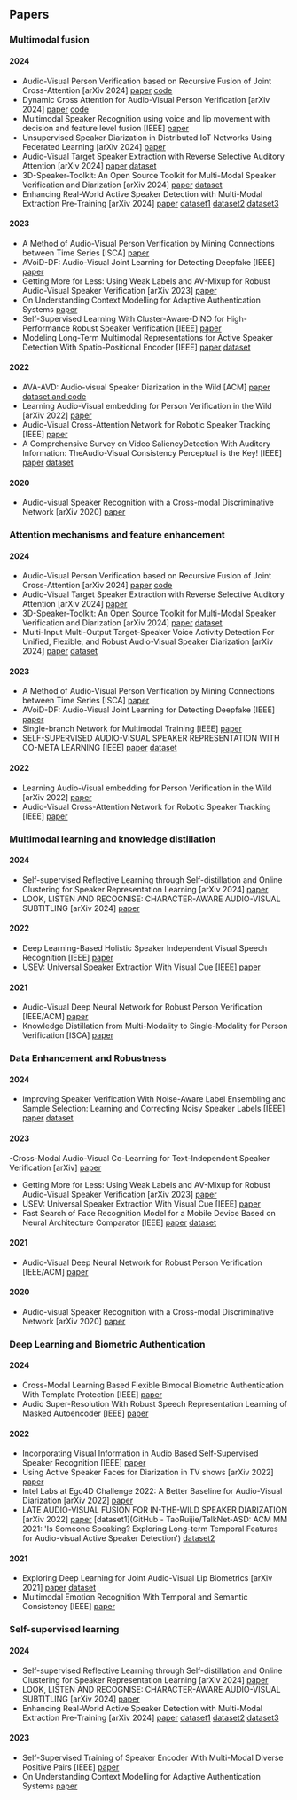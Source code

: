 ## Papers
### Multimodal fusion
#### 2024
- Audio-Visual Person Verification based on Recursive Fusion of Joint Cross-Attention [arXiv 2024] [paper](http://arxiv.org/abs/2403.04654) [code](https://github.com/praveena2j/RJCAforSpeakerVerification)
- Dynamic Cross Attention for Audio-Visual Person Verification [arXiv 2024] [paper](http://arxiv.org/abs/2403.04661) [code]( https://github.com/praveena2j/DCAforPersonVerification)
- Multimodal Speaker Recognition using voice and lip movement with decision and feature level fusion [IEEE] [paper](https://www.researchsquare.com/article/rs-2960709/v1)
- Unsupervised Speaker Diarization in Distributed IoT Networks Using Federated Learning [arXiv 2024] [paper](https://arxiv.org/pdf/2404.10842)
- Audio-Visual Target Speaker Extraction with Reverse Selective Auditory Attention [arXiv 2024] [paper](https://arxiv.org/abs/2404.18501) [dataset](https://github.com/smeetrs/deep_avsr)
- 3D-Speaker-Toolkit: An Open Source Toolkit for Multi-Modal Speaker Verification and Diarization [arXiv 2024] [paper](https://arxiv.org/abs/2403.19971) [dataset](https://github.com/alibabadamo-academy/3D-Speaker)
- Enhancing Real-World Active Speaker Detection with Multi-Modal Extraction Pre-Training [arXiv 2024] [paper](https://arxiv.org/abs/2404.00861) [dataset1](https://github.com/clovaai/lookwhostalking) 
[dataset2](http://www.jaychakravarty.com/active-speaker-detection/) [dataset3](https://research.google.com/ava/download.html#ava_active_speaker_download)
#### 2023
- A Method of Audio-Visual Person Verification by Mining Connections between Time Series [ISCA] [paper](https://www.isca-archive.org/interspeech_2023/sun23_interspeech.html)
- AVoiD-DF: Audio-Visual Joint Learning for Detecting Deepfake [IEEE] [paper](https://ieeexplore.ieee.org/abstract/document/10081373)
- Getting More for Less: Using Weak Labels and AV-Mixup for Robust Audio-Visual Speaker Verification [arXiv 2023] [paper](https://arxiv.org/abs/2309.07115)
- On Understanding Context Modelling for Adaptive Authentication Systems [paper](https://dl.acm.org/doi/abs/10.1145/3582696)
- Self-Supervised Learning With Cluster-Aware-DINO for High-Performance Robust Speaker Verification [IEEE] [paper](https://ieeexplore.ieee.org/abstract/document/10314722)
- Modeling Long-Term Multimodal Representations for Active Speaker Detection With Spatio-Positional Encoder [IEEE] [paper](https://ieeexplore.ieee.org/abstract/document/10287283) [dataset](https://creativecommons.org/licenses/by/4.0/)

#### 2022
- AVA-AVD: Audio-visual Speaker Diarization in the Wild [ACM] [paper](https://dl.acm.org/doi/10.1145/3503161.3548027) [dataset and code](https://github.com/showlab/AVA-AVD)
- Learning Audio-Visual embedding for Person Verification in the Wild [arXiv 2022] [paper](http://arxiv.org/abs/2209.04093)
- Audio-Visual Cross-Attention Network for Robotic Speaker Tracking [IEEE] [paper](https://ieeexplore.ieee.org/document/9968308/)
- A Comprehensive Survey on Video SaliencyDetection With Auditory Information: TheAudio-Visual Consistency Perceptual is the Key! [IEEE] [paper](https://ieeexplore.ieee.org/abstract/document/9874810) [dataset](https://github.com/MengkeSong/SCDL)
#### 2020
- Audio-visual Speaker Recognition with a Cross-modal Discriminative Network [arXiv 2020] [paper](http://arxiv.org/abs/2008.03894)
### Attention mechanisms and feature enhancement
#### 2024
- Audio-Visual Person Verification based on Recursive Fusion of Joint Cross-Attention [arXiv 2024] [paper](http://arxiv.org/abs/2403.04654) [code](https://github.com/praveena2j/RJCAforSpeakerVerification)
- Audio-Visual Target Speaker Extraction with Reverse Selective Auditory Attention [arXiv 2024] [paper](https://arxiv.org/abs/2404.18501)
- 3D-Speaker-Toolkit: An Open Source Toolkit for Multi-Modal Speaker Verification and Diarization [arXiv 2024] [paper](https://arxiv.org/abs/2403.19971) [dataset](https://github.com/alibabadamo-academy/3D-Speaker)
- Multi-Input Multi-Output Target-Speaker Voice Activity Detection For Unified, Flexible, and Robust Audio-Visual Speaker Diarization [arXiv 2024] [paper](https://arxiv.org/abs/2401.08052) [dataset](https://github.com/facebookresearch/pytorchvideo)
#### 2023
- A Method of Audio-Visual Person Verification by Mining Connections between Time Series [ISCA] [paper](https://www.isca-archive.org/interspeech_2023/sun23_interspeech.html)
- AVoiD-DF: Audio-Visual Joint Learning for Detecting Deepfake [IEEE] [paper](https://ieeexplore.ieee.org/abstract/document/10081373)
- Single-branch Network for Multimodal Training [IEEE] [paper](https://ieeexplore.ieee.org/abstract/document/10097207)
- SELF-SUPERVISED AUDIO-VISUAL SPEAKER REPRESENTATION WITH CO-META LEARNING [IEEE] [paper](https://ieeexplore.ieee.org/abstract/document/10096925) [dataset](https:///www.robots.ox.ac.uk/vgg/research/CMBiometrics)

#### 2022
- Learning Audio-Visual embedding for Person Verification in the Wild [arXiv 2022] [paper](http://arxiv.org/abs/2209.04093)
- Audio-Visual Cross-Attention Network for Robotic Speaker Tracking [IEEE] [paper](https://ieeexplore.ieee.org/document/9968308/)

### Multimodal learning and knowledge distillation
#### 2024
- Self-supervised Reflective Learning through Self-distillation and Online Clustering for Speaker Representation Learning [arXiv 2024] [paper](https://arxiv.org/abs/2401.01473)
- LOOK, LISTEN AND RECOGNISE: CHARACTER-AWARE AUDIO-VISUAL SUBTITLING [arXiv 2024] [paper](https://ieeexplore.ieee.org/abstract/document/10446480)

#### 2022
- Deep Learning-Based Holistic Speaker Independent Visual Speech Recognition [IEEE] [paper](https://ieeexplore.ieee.org/document/9940584)
- USEV: Universal Speaker Extraction With Visual Cue [IEEE] [paper](https://ieeexplore.ieee.org/abstract/document/9887809)
#### 2021
- Audio-Visual Deep Neural Network for Robust Person Verification [IEEE/ACM] [paper](https://ieeexplore.ieee.org/document/9350195/)
- Knowledge Distillation from Multi-Modality to Single-Modality for Person Verification [ISCA] [paper](https://www.isca-archive.org/interspeech_2021/zhang21m_interspeech.html)
### Data Enhancement and Robustness
#### 2024
- Improving Speaker Verification With Noise-Aware Label Ensembling and Sample Selection: Learning and Correcting Noisy Speaker Labels [IEEE] [paper](https://ieeexplore.ieee.org/abstract/document/10542426) [dataset](http://www.festvox.org/cmu_arctic/)
#### 2023
-Cross-Modal Audio-Visual Co-Learning for Text-Independent Speaker Verification [arXiv] [paper](https://ieeexplore.ieee.org/abstract/document/10095883)
- Getting More for Less: Using Weak Labels and AV-Mixup for Robust Audio-Visual Speaker Verification [arXiv 2023] [paper](https://arxiv.org/abs/2309.07115)
- USEV: Universal Speaker Extraction With Visual Cue [IEEE] [paper](https://ieeexplore.ieee.org/abstract/document/9887809)
- Fast Search of Face Recognition Model for a Mobile Device Based on Neural Architecture Comparator [IEEE] [paper](https://ieeexplore.ieee.org/abstract/document/10168107) [dataset](https://creativecommons.org/licenses/by/4.0/)
#### 2021
- Audio-Visual Deep Neural Network for Robust Person Verification [IEEE/ACM] [paper](https://ieeexplore.ieee.org/document/9350195/)
#### 2020
- Audio-visual Speaker Recognition with a Cross-modal Discriminative Network [arXiv 2020] [paper](http://arxiv.org/abs/2008.03894)
### Deep Learning and Biometric Authentication
#### 2024
- Cross-Modal Learning Based Flexible Bimodal Biometric Authentication With Template Protection [IEEE] [paper](https://ieeexplore.ieee.org/abstract/document/10426779)
- Audio Super-Resolution With Robust Speech Representation Learning of Masked Autoencoder [IEEE] [paper](https://ieeexplore.ieee.org/abstract/document/10381805)
#### 2022
- Incorporating Visual Information in Audio Based Self-Supervised Speaker Recognition [IEEE] [paper](https://ieeexplore.ieee.org/abstract/document/9741340)
- Using Active Speaker Faces for Diarization in TV shows [arXiv 2022] [paper](https://arxiv.org/abs/2203.15961)
- Intel Labs at Ego4D Challenge 2022: A Better Baseline for Audio-Visual Diarization [arXiv 2022] [paper](https://arxiv.org/abs/2210.07764)
- LATE AUDIO-VISUAL FUSION FOR IN-THE-WILD SPEAKER DIARIZATION [arXiv 2022] [paper](https://arxiv.org/abs/2211.01299) [dataset1](GitHub - TaoRuijie/TalkNet-ASD: ACM MM 2021: 'Is Someone Speaking? Exploring Long-term Temporal Features for Audio-visual Active Speaker Detection') [dataset2](https://github.com/serengil/deepface)
#### 2021
- Exploring Deep Learning for Joint Audio-Visual Lip Biometrics [arXiv 2021] [paper](http://arxiv.org/abs/2104.08510) [dataset](https://github.com/DanielMengLiu/DeepLip)
- Multimodal Emotion Recognition With Temporal and Semantic Consistency [IEEE] [paper](https://ieeexplore.ieee.org/abstract/document/9622137)
### Self-supervised learning
#### 2024
- Self-supervised Reflective Learning through Self-distillation and Online Clustering for Speaker Representation Learning [arXiv 2024] [paper](https://arxiv.org/abs/2401.01473)
- LOOK, LISTEN AND RECOGNISE: CHARACTER-AWARE AUDIO-VISUAL SUBTITLING [arXiv 2024] [paper](https://ieeexplore.ieee.org/abstract/document/10446480)
- Enhancing Real-World Active Speaker Detection with Multi-Modal Extraction Pre-Training [arXiv 2024] [paper](https://arxiv.org/abs/2404.00861) [dataset1](https://github.com/clovaai/lookwhostalking) 
[dataset2](http://www.jaychakravarty.com/active-speaker-detection/) [dataset3](https://research.google.com/ava/download.html#ava_active_speaker_download)
#### 2023
- Self-Supervised Training of Speaker Encoder With Multi-Modal Diverse Positive Pairs [IEEE] [paper](https://ieeexplore.ieee.org/abstract/document/10106039)
- On Understanding Context Modelling for Adaptive Authentication Systems [paper](https://dl.acm.org/doi/abs/10.1145/3582696)
